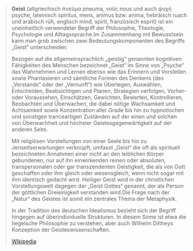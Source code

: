 > **Geist** (altgriechisch πνεῦμα pneuma, νοῦς nous und auch ψυχή psyche, lateinisch spiritus, mens, animus bzw. anima, hebräisch ruach und arabisch rūh, englisch mind, spirit, französisch esprit) ist ein uneinheitlich verwendeter Begriff der Philosophie, Theologie, Psychologie und Alltagssprache.Im Zusammenhang mit Bewusstsein kann man grob zwischen zwei Bedeutungskomponenten des Begriffs „Geist“ unterscheiden:
>
> 
>
> Bezogen auf die allgemeinsprachlich „geistig“ genannten kognitiven Fähigkeiten des Menschen bezeichnet „Geist“ im Sinne von „Psyche“ das Wahrnehmen und Lernen ebenso wie das Erinnern und Vorstellen sowie Phantasieren und sämtliche Formen des Denkens (des „Verstands“ oder der „Vernunft“) wie Überlegen, Auswählen, Entscheiden, Beabsichtigen und Planen, Strategien verfolgen, Vorher- oder Voraussehen, Einschätzen, Gewichten, Bewerten, Kontrollieren, Beobachten und Überwachen, die dabei nötige Wachsamkeit und Achtsamkeit sowie Konzentration aller Grade bis hin zu hypnotischen und sonstigen tranceartigen Zuständen auf der einen und solchen von Überwachheit und höchster Geistesgegenwärtigkeit auf der anderen Seite.
>
> Mit religiösen Vorstellungen von einer Seele bis hin zu Jenseitserwartungen verknüpft, umfasst „Geist“ die oft als spirituell bezeichneten Annahmen einer nicht an den leiblichen Körper gebundenen, nur auf ihn einwirkenden reinen oder absoluten, transpersonalen oder gar transzendenten Geistigkeit, die als von Gott geschaffen oder ihm gleich oder wesensgleich, wenn nicht sogar mit ihm identisch gedacht wird. Heiliger Geist wird in der christlichen Vorstellungswelt dagegen der „Geist Gottes“ genannt, der als Person der göttlichen Dreieinigkeit verstanden wird.Die Frage nach der „Natur“ des Geistes ist somit ein zentrales Thema der Metaphysik.
>
> In der Tradition des deutschen Idealismus bezieht sich der Begriff hingegen auf überindividuelle Strukturen. In diesem Sinne ist etwa die hegelsche Philosophie zu verstehen, aber auch Wilhelm Diltheys Konzeption der Geisteswissenschaften.
>
> [Wikipedia](https://de.wikipedia.org/wiki/Geist)